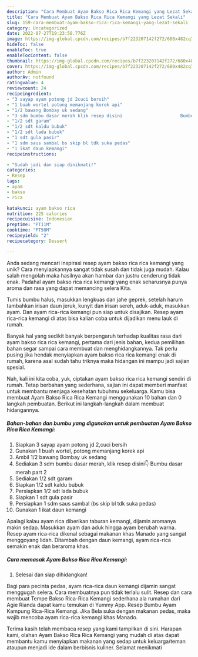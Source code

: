```yaml
---
description: "Cara Membuat Ayam Bakso Rica Rica Kemangi yang Lezat Sekali"
title: "Cara Membuat Ayam Bakso Rica Rica Kemangi yang Lezat Sekali"
slug: 159-cara-membuat-ayam-bakso-rica-rica-kemangi-yang-lezat-sekali
category: Uncategorized
date: 2022-07-27T19:23:58.776Z
image: https://img-global.cpcdn.com/recipes/b7f223207142f272/680x482cq70/ayam-bakso-rica-rica-kemangi-foto-resep-utama.jpg
hideToc: false
enableToc: true
enableTocContent: false
thumbnail: https://img-global.cpcdn.com/recipes/b7f223207142f272/680x482cq70/ayam-bakso-rica-rica-kemangi-foto-resep-utama.jpg
cover: https://img-global.cpcdn.com/recipes/b7f223207142f272/680x482cq70/ayam-bakso-rica-rica-kemangi-foto-resep-utama.jpg
author: Admin
authorAv: notfound
ratingvalue: 4
reviewcount: 24
recipeingredient:
- "3 sayap ayam potong jd 2cuci bersih"
- "1 buah wortel potong memanjang korek api"
- "1/2 bawang Bombay uk sedang"
- "3 sdm bumbu dasar merah klik resep disini                      Bumbu dasar merah part 2"
- "1/2 sdt garam"
- "1/2 sdt kaldu bubuk"
- "1/2 sdt lada bubuk"
- "1 sdt gula pasir"
- "1 sdm saus sambal bs skip bl tdk suka pedas"
- "1 ikat daun kemangi"
recipeinstructions:

- "Sudah jadi dan siap dinikmati!"
categories:
- Resep
tags:
- ayam
- bakso
- rica

katakunci: ayam bakso rica 
nutrition: 225 calories
recipecuisine: Indonesian
preptime: "PT11M"
cooktime: "PT50M"
recipeyield: "2"
recipecategory: Dessert

---
```





Anda sedang mencari inspirasi resep ayam bakso rica rica kemangi yang unik? Cara menyiapkannya sangat tidak susah dan tidak juga mudah. Kalau salah mengolah maka hasilnya akan hambar dan justru cenderung tidak enak. Padahal ayam bakso rica rica kemangi yang enak seharusnya punya aroma dan rasa yang dapat memancing selera Kita.





Tumis bumbu halus, masukkan lengkuas dan jahe geprek, setelah harum tambahkan irisan daun jeruk, kunyit dan irisan sereh, aduk-aduk, masukkan ayam. Dan ayam rica-rica kemangi pun siap untuk disajikan. Resep ayam rica-rica kemangi di atas bisa kalian coba untuk dijadikan menu lauk di rumah.

Banyak hal yang sedikit banyak berpengaruh terhadap kualitas rasa dari ayam bakso rica rica kemangi, pertama dari jenis bahan, kedua pemilihan bahan segar sampai cara membuat dan menghidangkannya. Tak perlu pusing jika hendak menyiapkan ayam bakso rica rica kemangi enak di rumah, karena asal sudah tahu triknya maka hidangan ini mampu jadi sajian spesial.






Nah, kali ini kita coba, yuk, ciptakan ayam bakso rica rica kemangi sendiri di rumah. Tetap berbahan yang sederhana, sajian ini dapat memberi manfaat untuk membantu menjaga kesehatan tubuhmu sekeluarga. Kamu bisa membuat Ayam Bakso Rica Rica Kemangi menggunakan 10 bahan dan 0 langkah pembuatan. Berikut ini langkah-langkah dalam membuat hidangannya.

<!--inarticleads1-->

##### Bahan-bahan dan bumbu yang digunakan untuk pembuatan Ayam Bakso Rica Rica Kemangi:

1. Siapkan 3 sayap ayam potong jd 2,cuci bersih
1. Gunakan 1 buah wortel, potong memanjang korek api
1. Ambil 1/2 bawang Bombay uk sedang
1. Sediakan 3 sdm bumbu dasar merah, klik resep disini👇                      Bumbu dasar merah part 2
1. Sediakan 1/2 sdt garam
1. Siapkan 1/2 sdt kaldu bubuk
1. Persiapkan 1/2 sdt lada bubuk
1. Siapkan 1 sdt gula pasir
1. Persiapkan 1 sdm saus sambal (bs skip bl tdk suka pedas)
1. Gunakan 1 ikat daun kemangi


Apalagi kalau ayam rica diberikan taburan kemangi, dijamin aromanya makin sedap. Masukkan ayam dan aduk hingga ayam berubah warna. Resep ayam rica-rica dikenal sebagai makanan khas Manado yang sangat menggoyang lidah. Ditambah dengan daun kemangi, ayam rica-rica semakin enak dan beraroma khas. 

<!--inarticleads2-->

##### Cara memasak Ayam Bakso Rica Rica Kemangi:


1. Selesai dan siap dihidangkan!

Bagi para pecinta pedas, ayam rica-rica daun kemangi dijamin sangat menggugah selera. Cara membuatnya pun tidak terlalu sulit. Resep dan cara membuat Tempe Bakso Rica-Rica Kemangi sederhana ala rumahan dari Agie Rianda dapat kamu temukan di Yummy App. Resep Bumbu Ayam Kampung Rica-Rica Kemangi. Jika Bela suka dengan makanan pedas, maka wajib mencoba ayam rica-rica kemangi khas Manado. 

Terima kasih telah membaca resep yang kami tampilkan di sini. Harapan kami, olahan Ayam Bakso Rica Rica Kemangi yang mudah di atas dapat membantu kamu menyiapkan makanan yang sedap untuk keluarga/teman ataupun menjadi ide dalam berbisnis kuliner. Selamat menikmati
